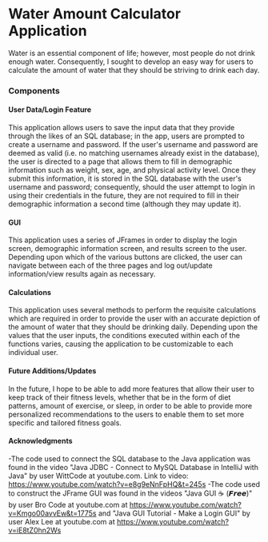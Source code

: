 # Water Amount Calculator Application 
 Water is an essential component of life; however, most people do not drink enough water. Consequently, I sought to develop an easy way for users to calculate the amount of water that they should be striving to drink each day.
### Components 
#### User Data/Login Feature 
This application allows users to save the input data that they provide through the likes of an SQL database; in the app, users are prompted to create a username and password. If the user's username and password are deemed as valid (i.e. no matching usernames already exist in the database), the user is directed to a page that allows them to fill in demographic information such as weight, sex, age, and physical activity level. Once they submit this information, it is stored in the SQL database with the user's username and password; consequently, should the user attempt to login in using their credentials in the future, they are not required to fill in their demographic information a second time (although they may update it).
#### GUI
This application uses a series of JFrames in order to display the login screen, demographic information screen, and results screen to the user. Depending upon which of the various buttons are clicked, the user can navigate between each of the three pages and log out/update information/view results again as necessary.
#### Calculations 
This application uses several methods to perform the requisite calculations which are required in order to provide the user with an accurate depiction of the amount of water that they should be drinking daily. Depending upon the values that the user inputs, the conditions executed within each of the functions varies, causing the application to be customizable to each individual user.
#### Future Additions/Updates
In the future, I hope to be able to add more features that allow their user to keep track of their fitness levels, whether that be in the form of diet patterns, amount of exercise, or sleep, in order to be able to provide more personalized recommendations to the users to enable them to set more specific and tailored fitness goals.
#### Acknowledgments 
-The code used to connect the SQL database to the Java application was found in the video "Java JDBC - Connect to MySQL Database in IntelliJ with Java" by user WittCode at youtube.com. Link to video: https://www.youtube.com/watch?v=e8g9eNnFpHQ&t=245s
-The code used to construct the JFrame GUI was found in the videos "Java GUI ☕ (𝙁𝙧𝙚𝙚)" by user Bro Code at youtube.com at https://www.youtube.com/watch?v=Kmgo00avvEw&t=1775s and "Java GUI Tutorial - Make a Login GUI" by user Alex Lee at youtube.com at https://www.youtube.com/watch?v=iE8tZ0hn2Ws
